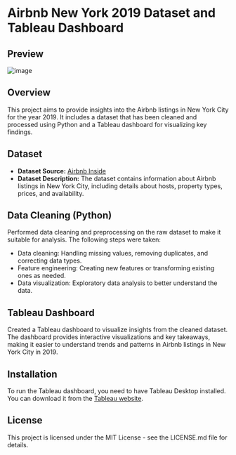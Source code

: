 # Airbnb New York 2019 Dataset and Tableau Dashboard

## Preview

![image](https://github.com/akshar8460/AirBnB-Project/assets/78364900/de09266f-d758-46d5-b898-4daafc43ec68)

## Overview

This project aims to provide insights into the Airbnb listings in New York City for the year 2019. It includes a dataset that has been cleaned and processed using Python and a Tableau dashboard for visualizing key findings.

## Dataset

- **Dataset Source:** [Airbnb Inside](http://insideairbnb.com/)
- **Dataset Description:** The dataset contains information about Airbnb listings in New York City, including details about hosts, property types, prices, and availability.

## Data Cleaning (Python)

Performed data cleaning and preprocessing on the raw dataset to make it suitable for analysis. The following steps were taken:

- Data cleaning: Handling missing values, removing duplicates, and correcting data types.
- Feature engineering: Creating new features or transforming existing ones as needed.
- Data visualization: Exploratory data analysis to better understand the data.

## Tableau Dashboard

Created a Tableau dashboard to visualize insights from the cleaned dataset. The dashboard provides interactive visualizations and key takeaways, making it easier to understand trends and patterns in Airbnb listings in New York City in 2019.

## Installation

To run the Tableau dashboard, you need to have Tableau Desktop installed. You can download it from the [Tableau website](https://www.tableau.com/products/desktop/download).

## License

This project is licensed under the MIT License - see the LICENSE.md file for details.

